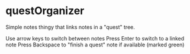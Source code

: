 # questOrganizer
Simple notes thingy that links notes in a "quest" tree.

Use arrow keys to switch between notes
Press Enter to switch to a linked note
Press Backspace to "finish a quest" note if available (marked green)
